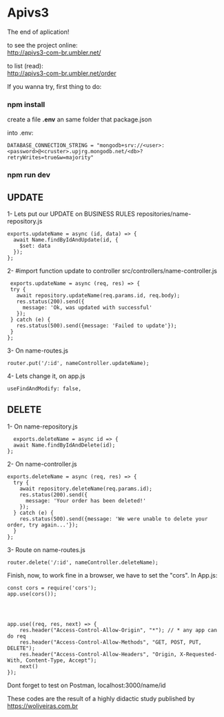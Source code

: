 <h1>Apivs3</h1>
The end of aplication!


to see the project online:<br>
http://apivs3-com-br.umbler.net/


to list (read):<br>
http://apivs3-com-br.umbler.net/order

If you wanna try, first thing to do:
<h3>npm install</h3>



create a file <strong>.env</strong> an same folder that package.json

into .env:


    DATABASE_CONNECTION_STRING = "mongodb+srv://<user>:<password>@<cruster>.upjrg.mongodb.net/<db>?retryWrites=true&w=majority"




<h3>npm run dev</h3>









<h2>UPDATE</h2>

1- Lets put our UPDATE on BUSINESS RULES
 repositories/name-repository.js

    exports.updateName = async (id, data) => {
      await Name.findByIdAndUpdate(id, {
        $set: data
      });
    };

2- #import function update to controller
  src/controllers/name-controller.js

     exports.updateName = async (req, res) => {
     try {
       await repository.updateName(req.params.id, req.body);
       res.status(200).send({
         message: 'Ok, was updated with successful'
       });
     } catch (e) {
       res.status(500).send({message: 'Failed to update'});
     }
    };


3- On name-routes.js 

    router.put('/:id', nameController.updateName);


4-  Lets change it, on app.js
     
    useFindAndModify: false,



<h2>DELETE</h2>


1- On name-repository.js

      exports.deleteName = async id => {
      await Name.findByIdAndDelete(id);
    };

2- On name-controller.js


    

    exports.deleteName = async (req, res) => {
      try {
        await repository.deleteName(req.params.id);
        res.status(200).send({
          message: 'Your order has been deleted!'
        });
      } catch (e) {
        res.status(500).send({message: 'We were unable to delete your order, try again...'});
      }
    };


3- Route on name-routes.js

    router.delete('/:id', nameController.deleteName);




Finish, now, to work fine in a browser, we have to set the "cors".
In App.js:
      
      
    const cors = require('cors');
    app.use(cors());
 
 
 

    app.use((req, res, next) => {
        res.header("Access-Control-Allow-Origin", "*"); // * any app can do req
        res.header("Access-Control-Allow-Methods", "GET, POST, PUT, DELETE");
        res.header("Access-Control-Allow-Headers", "Origin, X-Requested-With, Content-Type, Accept");
        next()
    });








Dont forget to test on Postman, localhost:3000/name/id

<tr>

These codes are the result of a highly didactic study published by https://woliveiras.com.br
